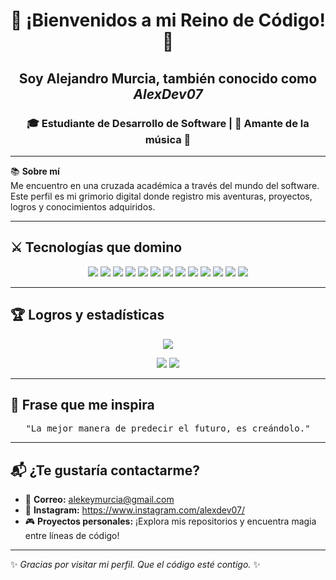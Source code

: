 <h1 align="center">👑 ¡Bienvenidos a mi Reino de Código! 👑</h1>
<h2 align="center">Soy Alejandro Murcia, también conocido como <i>AlexDev07</i></h2>
<h3 align="center">🎓 Estudiante de Desarrollo de Software | 🎵 Amante de la música 🎹</h3>

---

📚 **Sobre mí**  
Me encuentro en una cruzada académica a través del mundo del software. Este perfil es mi grimorio digital donde registro mis aventuras, proyectos, logros y conocimientos adquiridos.

---

## ⚔️ Tecnologías que domino

<p align="center">
  <img src="https://img.shields.io/badge/HTML5-%23E34F26?style=for-the-badge&logo=html5&logoColor=white"/>
  <img src="https://img.shields.io/badge/CSS3-%231572B6?style=for-the-badge&logo=css3&logoColor=white"/>
  <img src="https://img.shields.io/badge/JavaScript-F7DF1E?style=for-the-badge&logo=javascript&logoColor=white"/>
  <img src="https://img.shields.io/badge/Bootstrap-%237952B3?style=for-the-badge&logo=bootstrap&logoColor=white"/>
  <img src="https://img.shields.io/badge/UML-%23FABD14?style=for-the-badge&logo=uml&logoColor=white"/>
  <img src="https://img.shields.io/badge/Visual_Studio_Code-%23007ACC?style=for-the-badge&logo=visualstudiocode&logoColor=white"/>
  <img src="https://img.shields.io/badge/C%23-%23512BD4?style=for-the-badge&logo=csharp&logoColor=white"/>
  <img src="https://img.shields.io/badge/Java-B32629?style=for-the-badge&logo=OpenJDK&logoColor=white"/>
  <img src="https://img.shields.io/badge/Kotlin-009848?style=for-the-badge&logo=kotlin&logoColor=white"/>
  <img src="https://img.shields.io/badge/SQL_Server-%23CC2927?style=for-the-badge&logo=microsoftsqlserver&logoColor=white"/>
  <img src="https://img.shields.io/badge/Git-F05032?style=for-the-badge&logo=Git&logoColor=white"/>
  <img src="https://img.shields.io/badge/GitHub-181717?style=for-the-badge&logo=github&logoColor=white"/>
  <img src="https://img.shields.io/badge/Oracle-F80000?style=for-the-badge&logo=Oracle&logoColor=white"/>
</p>

---

## 🏆 Logros y estadísticas

<p align="center">
  <img src="https://github-profile-trophy.vercel.app/?username=AlexGameDev07&theme=dark_lover&no-frame=true&row=1&margin-w=15"/>
</p>

<p align="center">
  <img src="https://github-readme-stats.vercel.app/api?username=AlexGameDev07&show_icons=true&theme=radical"/>
  <img src="https://github-readme-stats.vercel.app/api/top-langs/?username=AlexGameDev07&layout=compact&theme=radical"/>
</p>

---

## 🎯 Frase que me inspira

<pre align="center">
"La mejor manera de predecir el futuro, es creándolo."
</pre>

---

## 📬 ¿Te gustaría contactarme?

- 📧 **Correo:** alekeymurcia@gmail.com 
- 🌟 **Instagram:** https://www.instagram.com/alexdev07/
- 🎮 **Proyectos personales:** ¡Explora mis repositorios y encuentra magia entre líneas de código!

---

✨ *Gracias por visitar mi perfil. Que el código esté contigo.* ✨

